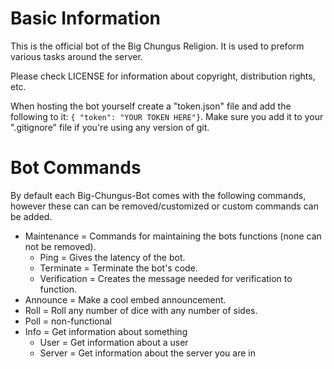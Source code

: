 # Basic Information
This is the official bot of the Big Chungus Religion. It is used to preform various tasks around the server.

Please check LICENSE for information about copyright, distribution rights, etc.

When hosting the bot yourself create a "token.json" file and add the following to it:
`{ "token": "YOUR TOKEN HERE"}`. Make sure you add it to your ".gitignore" file if you're using any version of git.

# Bot Commands
By default each Big-Chungus-Bot comes with the following commands, however these can can be removed/customized or custom commands can be added.


- Maintenance = Commands for maintaining the bots functions (none can not be removed).
    - Ping = Gives the latency of the bot.
    - Terminate = Terminate the bot's code.
    - Verification = Creates the message needed for verification to function.
- Announce = Make a cool embed announcement.
- Roll = Roll any number of dice with any number of sides.
- Poll = non-functional
- Info = Get information about something
    - User = Get information about a user
    - Server = Get information about the server you are in
